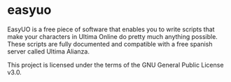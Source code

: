 # easyuo
EasyUO is a free piece of software that enables you to write scripts that make your characters in Ultima Online do pretty much anything possible. These scripts are fully documented and compatible with a free spanish server called Ultima Alianza.

This project is licensed under the terms of the GNU General Public License v3.0.

